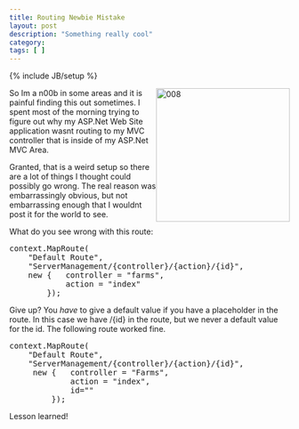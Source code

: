 ```yaml
---
title: Routing Newbie Mistake
layout: post
description: "Something really cool"
category:
tags: [ ] 
---
```

{% include JB/setup %}



<p><a href="http://www.flickr.com/photos/candiedwomanire/3397197237/"><img style="border-right-width: 0px; display: inline; border-top-width: 0px; border-bottom-width: 0px; margin-left: 0px; border-left-width: 0px; margin-right: 0px" title="008" border="0" alt="008" align="right" src="http://farm4.static.flickr.com/3605/3397197237_543c57dea8_m.jpg" width="240" height="240" /></a>So Im a n00b in some areas and it is painful finding this out sometimes. I spent most of the morning trying to figure out why my ASP.Net Web Site application wasnt routing to my MVC controller that is inside of my ASP.Net MVC Area. </p>  <p>Granted, that is a weird setup so there are a lot of things I thought could possibly go wrong. The real reason was embarrassingly obvious, but not embarrassing enough that I wouldnt post it for the world to see. </p>  <p>What do you see wrong with this route:</p>  <pre class="c#" name="code">context.MapRoute(
    &quot;Default Route&quot;,
    &quot;ServerManagement/{controller}/{action}/{id}&quot;,
    new {   controller = &quot;farms&quot;, 
            action = &quot;index&quot;
        });</pre>

<p>Give up? You <em>have</em> to give a default value if you have a placeholder in the route. In this case we have /{id} in the route, but we never a default value for the id. The following route worked fine. </p>

<pre class="c#" name="code">context.MapRoute(
    &quot;Default Route&quot;,
    &quot;ServerManagement/{controller}/{action}/{id}&quot;,
     new {   controller = &quot;Farms&quot;, 
             action = &quot;index&quot;, 
             id=&quot;&quot;
         });</pre>

<p>Lesson learned!</p>
